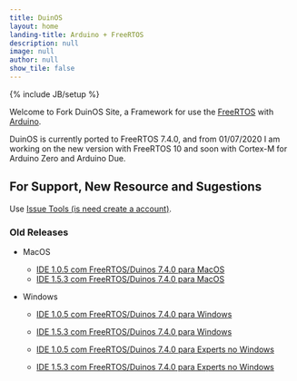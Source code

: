 ```yaml
---
title: DuinOS
layout: home
landing-title: Arduino + FreeRTOS
description: null
image: null
author: null
show_tile: false
---
```

{% include JB/setup %}

Welcome to Fork DuinOS Site, a Framework for use the  [FreeRTOS](http://www.freertos.org) with [Arduino](http://www.arduino.cc).

DuinOS is currently ported to FreeRTOS 7.4.0, and from 01/07/2020 I am working on the new version with FreeRTOS 10 and soon with Cortex-M for Arduino Zero and Arduino Due.

## For Support, New Resource and Sugestions

Use [Issue Tools (is need create a account)](https://github.com/DuinOS/DuinOS/issues).

### Old Releases

* MacOS
  * [IDE 1.0.5 com FreeRTOS/Duinos 7.4.0 para MacOS](/download/arduino-0105-duinos+freertos0740-macosx.zip)
  * [IDE 1.5.3 com FreeRTOS/Duinos 7.4.0 para MacOS](/download/arduino-1.5.3-duinos+freertos7.4.0-macosx.zip)

* Windows
  * [IDE 1.0.5 com FreeRTOS/Duinos 7.4.0 para Windows](/download/arduino-0105-duinos+freertos-0740-windows.zip)
  * [IDE 1.5.3 com FreeRTOS/Duinos 7.4.0 para Windows](/download/arduino-1.5.3-duinos+freertos-0740-windows.zip)
  
  * [IDE 1.0.5 com FreeRTOS/Duinos 7.4.0 para Experts no Windows](/download/arduino-0105-duinos+freertos0740-expert-windows.zip)
  * [IDE 1.5.3 com FreeRTOS/Duinos 7.4.0 para Experts no Windows](/download/arduino-1.5.3-duinos+freertos7.4.0-expert-windows.zip)
 

